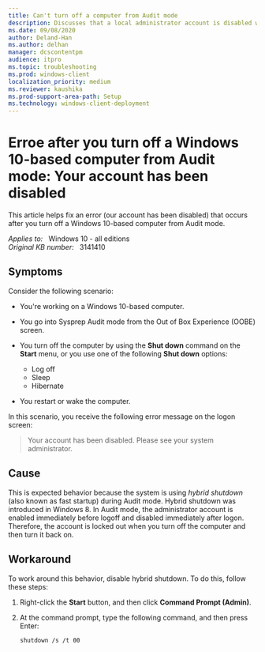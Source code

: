 ```yaml
---
title: Can't turn off a computer from Audit mode
description: Discusses that a local administrator account is disabled when you turn off a computer by using the Start menu in Audit mode.
ms.date: 09/08/2020
author: Deland-Han
ms.author: delhan
manager: dcscontentpm
audience: itpro
ms.topic: troubleshooting
ms.prod: windows-client
localization_priority: medium
ms.reviewer: kaushika
ms.prod-support-area-path: Setup
ms.technology: windows-client-deployment
---
```

# Erroe after you turn off a Windows 10-based computer from Audit mode: Your account has been disabled

This article helps fix an error (our account has been disabled) that occurs after you turn off a Windows 10-based computer from Audit mode.

_Applies to:_ &nbsp; Windows 10 - all editions  
_Original KB number:_ &nbsp; 3141410

## Symptoms

Consider the following scenario:

- You're working on a Windows 10-based computer.
- You go into Sysprep Audit mode from the Out of Box Experience (OOBE) screen.
- You turn off the computer by using the **Shut down** command on the **Start** menu, or you use one of the following **Shut down** options:

  - Log off
  - Sleep
  - Hibernate
- You restart or wake the computer.

In this scenario, you receive the following error message on the logon screen:

> Your account has been disabled. Please see your system administrator.

## Cause

This is expected behavior because the system is using *hybrid shutdown*  (also known as fast startup) during Audit mode. Hybrid shutdown was introduced in Windows 8. In Audit mode, the administrator account is enabled immediately before logoff and disabled immediately after logon. Therefore, the account is locked out when you turn off the computer and then turn it back on.

## Workaround

To work around this behavior, disable hybrid shutdown. To do this, follow these steps:

1. Right-click the **Start** button, and then click **Command Prompt (Admin)**.
2. At the command prompt, type the following command, and then press Enter:

    ```console
    shutdown /s /t 00
    ``` 
